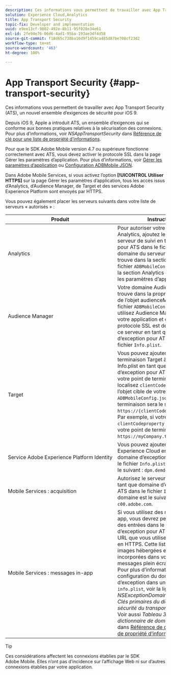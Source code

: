 ```yaml
---
description: Ces informations vous permettent de travailler avec App Transport Security (ATS), un nouvel ensemble d’exigences de sécurité pour iOS 9.
solution: Experience Cloud,Analytics
title: App Transport Security
topic-fix: Developer and implementation
uuid: e9ee13cf-9802-492e-8b11-95f028e34e61
exl-id: 2fe94e76-06d6-4ad1-95ba-193ae3df4d58
source-git-commit: f18d65c738ba16d9f1459ca485d87be708cf23d2
workflow-type: tm+mt
source-wordcount: '463'
ht-degree: 100%

---
```


# App Transport Security {#app-transport-security}

Ces informations vous permettent de travailler avec App Transport Security (ATS), un nouvel ensemble d’exigences de sécurité pour iOS 9.

Depuis iOS 9, Apple a introduit ATS, un ensemble d’exigences qui se conforme aux bonnes pratiques relatives à la sécurisation des connexions. Pour plus d’informations, voir *NSAppTransportSecurity* dans [Référence de clé pour une liste de propriété d’informations](https://developer.apple.com/library/prerelease/ios/technotes/App-Transport-Security-Technote/).

Pour que le SDK Adobe Mobile version 4.7 ou supérieure fonctionne correctement avec ATS, vous devez activer le protocole SSL dans la page Gérer les paramètres d’application. Pour plus d’informations, voir [Gérer les paramètres d’application](/help/using/c-manage-app-settings/c-manage-app-settings.md) ou [Configuration ADBMobile JSON](/help/ios/configuration/json-config/json-config.md).

Dans Adobe Mobile Services, si vous activez l’option **[!UICONTROL Utiliser HTTPS]** sur la page Gérer les paramètres d’application, tous les accès issus d’Analytics, d’Audience Manager, de Target et des services Adobe Experience Platform sont envoyés par HTTPS.

Vous pouvez également placer les serveurs suivants dans votre liste de serveurs « autorisés » :

| Produit | Instructions |
|--- |--- |
| Analytics | Pour autoriser votre serveur Analytics, ajoutez le domaine du serveur de suivi en tant qu’exception pour ATS dans le fichier info.plist.  Le domaine du serveur de suivi se trouve dans la section Analytics du fichier `ADBMobileConfig.json` ou dans la section Analytics de la page Gérer les paramètres d’application. |
| Audience Manager | Votre domaine Audience Manager se trouve dans la propriété du serveur de l’objet audienceManager du fichier `ADBMobileConfig.json`.  Si vous utilisez Audience Manager dans votre application et que le protocole SSL est désactivé, ajoutez ce serveur en tant que domaine d’exception pour ATS dans votre fichier `Info.plist`. |
| Target | Vous pouvez ajouter votre point de terminaison Target à votre fichier Info.plist en tant que domaine d’exception pour ATS.  Pour trouver votre point de terminaison Target, localisez `clientCodeproperty` dans l’objet cible de votre fichier `ADBMobileConfig.json`. Votre point de terminaison sera le suivant : `https://{clientCode}.tt.omtrdc.net`.  Par exemple, si votre `clientCodeproperty` est `"myCompany"`, votre point de terminaison sera `https://myCompany.tt.omtrdc.net`. |
| Service Adobe Experience Platform Identity | Vous pouvez ajouter le serveur Experience Cloud en tant que domaine d’exception pour ATS dans le fichier `Info.plist`. Ce domaine est le suivant : `dpm.demdex.net`. |
| Mobile Services : acquisition | Autorisez le serveur d’acquisition en tant que domaine d’exception pour ATS dans le fichier `Info.plist`. Ce domaine est le suivant : `c00.adobe.com`. |
| Mobile Services : messages in-app | Si vous utilisez des messages in-app, vous devrez peut-être ajouter des entrées dans le domaine d’exception pour ATS pour chaque URL que vous utilisez qui n’est pas en HTTPS. Cette liste comprend des images hébergées et les URL incorporées dans votre HTML de messages plein écran personnalisés.  Pour plus d’informations sur la configuration du domaine d’exception dans un fichier `info.plist`, voir la ligne *NSExceptionDomains* du *Tableau 2 : Clés primaires du dictionnaire de sécurité du transport d’application*. Voir aussi *Tableau 3 : Clés du dictionnaire de domaines d’exception* dans [Référence de clé pour une liste de propriété d’informations](https://developer.apple.com/library/prerelease/ios/technotes/App-Transport-Security-Technote/). |

>[!TIP]
>
>Ces considérations affectent les connexions établies par le SDK Adobe Mobile. Elles n’ont pas d’incidence sur l’affichage Web ni sur d’autres connexions établies par votre application.
